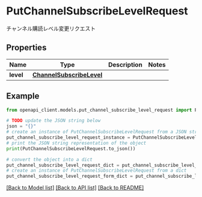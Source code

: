 # PutChannelSubscribeLevelRequest

チャンネル購読レベル変更リクエスト

## Properties

Name | Type | Description | Notes
------------ | ------------- | ------------- | -------------
**level** | [**ChannelSubscribeLevel**](ChannelSubscribeLevel.md) |  | 

## Example

```python
from openapi_client.models.put_channel_subscribe_level_request import PutChannelSubscribeLevelRequest

# TODO update the JSON string below
json = "{}"
# create an instance of PutChannelSubscribeLevelRequest from a JSON string
put_channel_subscribe_level_request_instance = PutChannelSubscribeLevelRequest.from_json(json)
# print the JSON string representation of the object
print(PutChannelSubscribeLevelRequest.to_json())

# convert the object into a dict
put_channel_subscribe_level_request_dict = put_channel_subscribe_level_request_instance.to_dict()
# create an instance of PutChannelSubscribeLevelRequest from a dict
put_channel_subscribe_level_request_form_dict = put_channel_subscribe_level_request.from_dict(put_channel_subscribe_level_request_dict)
```
[[Back to Model list]](../README.md#documentation-for-models) [[Back to API list]](../README.md#documentation-for-api-endpoints) [[Back to README]](../README.md)


